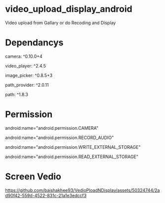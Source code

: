 # video_upload_display_android

Video upload from Gallary or do Recoding and Display

# Dependancys
  camera: ^0.10.0+4
  
  video_player: ^2.4.5
  
  image_picker: ^0.8.5+3
  
  path_provider: ^2.0.11
  
  path: ^1.8.3

# Permission

 android:name="android.permission.CAMERA"
  
 android:name="android.permission.RECORD_AUDIO"
    
android:name="android.permission.WRITE_EXTERNAL_STORAGE"
    
android:name="android.permission.READ_EXTERNAL_STORAGE"

# Screen Vedio

https://github.com/baishakhee93/VedioPloadNDisplay/assets/50324744/2ad90f42-559d-4522-831c-21a1e3edccf3

